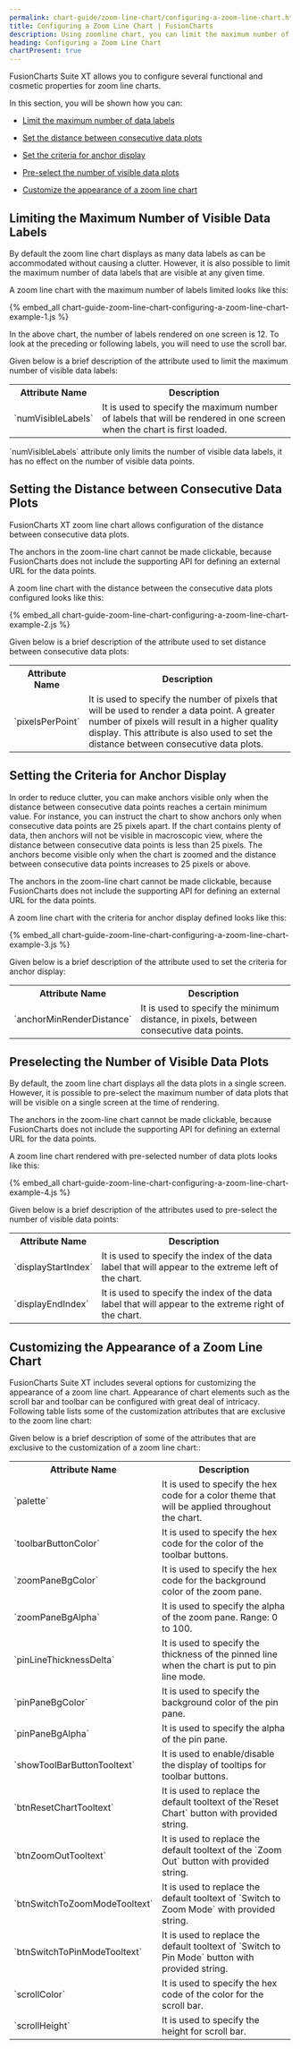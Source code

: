 ```yaml
---
permalink: chart-guide/zoom-line-chart/configuring-a-zoom-line-chart.html
title: Configuring a Zoom Line Chart | FusionCharts
description: Using zoomline chart, you can limit the maximum number of data labels, set the distance between consecutive data plots and criteria for anchor display, etc
heading: Configuring a Zoom Line Chart
chartPresent: true
---
```


FusionCharts Suite XT allows you to configure several functional and cosmetic properties for zoom line charts.

In this section, you will be shown how you can:

* <a href="{{ site.baseurl }}chart-guide/zoom-line-chart/configuring-a-zoom-line-chart.html#limiting-the-maximum-number-of-visible-data-labels">Limit the maximum number of data labels</a>

* <a href="{{ site.baseurl }}chart-guide/zoom-line-chart/configuring-a-zoom-line-chart.html#setting-the-distance-between-consecutive-data-plots">Set the distance between consecutive data plots</a>

* <a href="{{ site.baseurl }}chart-guide/zoom-line-chart/configuring-a-zoom-line-chart.html#setting-the-criteria-for-anchor-display">Set the criteria for anchor display</a>

* <a href="{{ site.baseurl }}chart-guide/zoom-line-chart/configuring-a-zoom-line-chart.html#preselecting-the-number-of-visible-data-plots">Pre-select the number of visible data plots</a>

* <a href="{{ site.baseurl }}chart-guide/zoom-line-chart/configuring-a-zoom-line-chart.html#customizing-the-appearance-of-a-zoom-line-chart">Customize the appearance of a zoom line chart</a>

## Limiting the Maximum Number of Visible Data Labels

By default the zoom line chart displays as many data labels as can be accommodated without causing a clutter. However, it is also possible to limit the maximum number of data labels that are visible at any given time.

A zoom line chart with the maximum number of labels limited looks like this:

{% embed_all chart-guide-zoom-line-chart-configuring-a-zoom-line-chart-example-1.js %}

In the above chart, the number of labels rendered on one screen is 12. To look at the preceding or following labels, you will need to use the scroll bar.

Given below is a brief description of the attribute used to limit the maximum number of visible data labels:

<table>
  <tr>
    <th>Attribute Name</th>
    <th>Description</th>
  </tr>
  <tr>
    <td>`numVisibleLabels`</td>
    <td>It is used to specify the maximum number of labels that will be rendered in one screen when the chart is first loaded.</td>
  </tr>
</table>


<p class="text-info">`numVisibleLabels` attribute only limits the number of visible data labels, it has no effect on the number of visible data points.</p>

## Setting the Distance between Consecutive Data Plots

FusionCharts XT zoom line chart allows configuration of the distance between consecutive data plots.

<p class="text-info"> The anchors in the zoom-line chart cannot be made clickable, because FusionCharts does not include the supporting API for defining an external URL for the data points. </p>

A zoom line chart with the distance between the consecutive data plots configured looks like this:

{% embed_all chart-guide-zoom-line-chart-configuring-a-zoom-line-chart-example-2.js %}

Given below is a  brief description of the attribute used to set distance between consecutive data plots:

<table>
  <tr>
    <th>Attribute Name</th>
    <th>Description</th>
  </tr>
  <tr>
    <td>`pixelsPerPoint`</td>
    <td>It is used to specify the number of pixels that will be used to render a data point. A greater number of pixels will result in a higher quality display. This attribute is also used to set the distance between consecutive data plots.</td>
  </tr>
</table>


## Setting the Criteria for Anchor Display

In order to reduce clutter, you can make anchors visible only when the distance between consecutive data points reaches a certain minimum value. For instance, you can instruct the chart to show anchors only when consecutive data points are 25 pixels apart. If the chart contains plenty of data, then anchors will not be visible in macroscopic view, where the distance between consecutive data points is less than 25 pixels. The anchors become visible only when the chart is zoomed and the distance between consecutive data points increases to 25 pixels or above.

<p class="text-info"> The anchors in the zoom-line chart cannot be made clickable, because FusionCharts does not include the supporting API for defining an external URL for the data points. </p>

A zoom line chart with the criteria for anchor display defined looks like this:

{% embed_all chart-guide-zoom-line-chart-configuring-a-zoom-line-chart-example-3.js %}

Given below is a brief description of the attribute used to set the criteria for anchor display:

<table>
  <tr>
    <th>Attribute Name</th>
    <th>Description</th>
  </tr>
  <tr>
    <td>`anchorMinRenderDistance`</td>
    <td>It is used to specify the minimum distance, in pixels, between consecutive data points.</td>
  </tr>
</table>


## Preselecting the Number of Visible Data Plots

By default, the zoom line chart displays all the data plots in a single screen. However, it is possible to pre-select the maximum number of data plots that will be visible on a single screen at the time of rendering.

<p class="text-info"> The anchors in the zoom-line chart cannot be made clickable, because FusionCharts does not include the supporting API for defining an external URL for the data points. </p>

A zoom line chart rendered with pre-selected number of data plots looks like this:

{% embed_all chart-guide-zoom-line-chart-configuring-a-zoom-line-chart-example-4.js %}

Given below is a brief description of the attributes used to pre-select the number of visible data points:

<table>
  <tr>
    <th>Attribute Name</th>
    <th>Description</th>
  </tr>
  <tr>
    <td>`displayStartIndex`</td>
    <td>It is used to specify the index of the data label that will appear to the extreme left of the chart.</td>
  </tr>
  <tr>
    <td>`displayEndIndex`</td>
    <td>It is used to specify the index of the data label that will appear to the extreme right of the chart.</td>
  </tr>
</table>


## Customizing the Appearance of a Zoom Line Chart

FusionCharts Suite XT includes several options for customizing the appearance of a zoom line chart. Appearance of chart elements such as the scroll bar and toolbar can be configured with great deal of intricacy. Following table lists some of the customization attributes that are exclusive to the zoom line chart:

Given below is a brief description of some of the attributes that are exclusive to the customization of a zoom line chart::

<table>
  <tr>
    <th>Attribute Name</th>
    <th>Description</th>
  </tr>
  <tr>
    <td>`palette`</td>
    <td>It is used to specify the hex code for a color theme that will be applied throughout the chart.</td>
  </tr>
  <tr>
    <td>`toolbarButtonColor`</td>
    <td>It is used to specify the hex code for the color of the toolbar buttons.</td>
  </tr>
  <tr>
    <td>`zoomPaneBgColor`</td>
    <td>It is used to specify the hex code for the background color of the zoom pane.</td>
  </tr>
  <tr>
    <td>`zoomPaneBgAlpha`</td>
    <td>It is used to specify the alpha of the zoom pane. Range: 0 to 100.</td>
  </tr>
  <tr>
    <td>`pinLineThicknessDelta`</td>
    <td>It is used to specify the thickness of the pinned line when the chart is put to pin line mode.</td>
  </tr>
  <tr>
    <td>`pinPaneBgColor`</td>
    <td>It is used to specify the background color of the pin pane.</td>
  </tr>
  <tr>
    <td>`pinPaneBgAlpha`</td>
    <td>It is used to specify the alpha of the pin pane.</td>
  </tr>
  <tr>
    <td>`showToolBarButtonTooltext`</td>
    <td>It is used to enable/disable the display of tooltips for toolbar buttons.  </td>
  </tr>
  <tr>
    <td>`btnResetChartTooltext`</td>
    <td>It is used to replace the default tooltext of the`Reset Chart` button with provided string.</td>
  </tr>
  <tr>
    <td>`btnZoomOutTooltext`</td>
    <td>It is used to replace the default tooltext of the `Zoom Out` button with provided string.</td>
  </tr>
  <tr>
    <td>`btnSwitchToZoomModeTooltext`</td>
    <td>It is used to replace the default tooltext of `Switch to Zoom Mode` with provided string.</td>
  </tr>
  <tr>
    <td>`btnSwitchToPinModeTooltext`</td>
    <td>It is used to replace the default tooltext of `Switch to Pin Mode` button with provided string.</td>
  </tr>
  <tr>
    <td>`scrollColor`</td>
    <td>It is used to specify the hex code of the color for the scroll bar.</td>
  </tr>
  <tr>
    <td>`scrollHeight`</td>
    <td>It is used to specify the height for scroll bar.</td>
  </tr>
</table>
